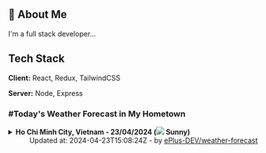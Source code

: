 ## 🚀 About Me
I'm a full stack developer...


## Tech Stack

**Client:** React, Redux, TailwindCSS

**Server:** Node, Express

### #Today's Weather Forecast in My Hometown



<details>
    <summary><b>Ho Chi Minh City, Vietnam - 23/04/2024 (<img src="https://cdn.weatherapi.com/weather/64x64/day/113.png" /> Sunny)</b>
    </summary>

    
<table>
    <tr>
        <th>Hour</th>
        <td>00:00</td><td>01:00</td><td>02:00</td><td>03:00</td><td>04:00</td><td>05:00</td><td>06:00</td><td>07:00</td><td>08:00</td><td>09:00</td><td>10:00</td><td>11:00</td><td>12:00</td><td>13:00</td><td>14:00</td><td>15:00</td><td>16:00</td><td>17:00</td><td>18:00</td><td>19:00</td><td>20:00</td><td>21:00</td><td>22:00</td><td>23:00</td>
    </tr>
    <tr>
        <th>Weather</th>
        <td><img src="https://cdn.weatherapi.com/weather/64x64/night/113.png"></img></td><td><img src="https://cdn.weatherapi.com/weather/64x64/night/113.png"></img></td><td><img src="https://cdn.weatherapi.com/weather/64x64/night/113.png"></img></td><td><img src="https://cdn.weatherapi.com/weather/64x64/night/113.png"></img></td><td><img src="https://cdn.weatherapi.com/weather/64x64/night/113.png"></img></td><td><img src="https://cdn.weatherapi.com/weather/64x64/night/116.png"></img></td><td><img src="https://cdn.weatherapi.com/weather/64x64/day/116.png"></img></td><td><img src="https://cdn.weatherapi.com/weather/64x64/day/116.png"></img></td><td><img src="https://cdn.weatherapi.com/weather/64x64/day/113.png"></img></td><td><img src="https://cdn.weatherapi.com/weather/64x64/day/113.png"></img></td><td><img src="https://cdn.weatherapi.com/weather/64x64/day/113.png"></img></td><td><img src="https://cdn.weatherapi.com/weather/64x64/day/113.png"></img></td><td><img src="https://cdn.weatherapi.com/weather/64x64/day/116.png"></img></td><td><img src="https://cdn.weatherapi.com/weather/64x64/day/116.png"></img></td><td><img src="https://cdn.weatherapi.com/weather/64x64/day/113.png"></img></td><td><img src="https://cdn.weatherapi.com/weather/64x64/day/113.png"></img></td><td><img src="https://cdn.weatherapi.com/weather/64x64/day/113.png"></img></td><td><img src="https://cdn.weatherapi.com/weather/64x64/day/113.png"></img></td><td><img src="https://cdn.weatherapi.com/weather/64x64/day/113.png"></img></td><td><img src="https://cdn.weatherapi.com/weather/64x64/night/113.png"></img></td><td><img src="https://cdn.weatherapi.com/weather/64x64/night/113.png"></img></td><td><img src="https://cdn.weatherapi.com/weather/64x64/night/113.png"></img></td><td><img src="https://cdn.weatherapi.com/weather/64x64/night/113.png"></img></td><td><img src="https://cdn.weatherapi.com/weather/64x64/night/113.png"></img></td>
    </tr>
    <tr>
        <th>Condition</th>
        <td width="200px">Clear </td><td width="200px">Clear </td><td width="200px">Clear </td><td width="200px">Clear </td><td width="200px">Clear </td><td width="200px">Partly Cloudy </td><td width="200px">Partly Cloudy </td><td width="200px">Partly Cloudy </td><td width="200px">Sunny</td><td width="200px">Sunny</td><td width="200px">Sunny</td><td width="200px">Sunny</td><td width="200px">Partly Cloudy </td><td width="200px">Partly Cloudy </td><td width="200px">Sunny</td><td width="200px">Sunny</td><td width="200px">Sunny</td><td width="200px">Sunny</td><td width="200px">Sunny</td><td width="200px">Clear </td><td width="200px">Clear </td><td width="200px">Clear </td><td width="200px">Clear</td><td width="200px">Clear </td>
    </tr>
    <tr>
        <th>Temperature</th>
        <td>28.5 °C</td><td>28.2 °C</td><td>27.8 °C</td><td>27.5 °C</td><td>27.2 °C</td><td>27.1 °C</td><td>27.2 °C</td><td>28.9 °C</td><td>30.9 °C</td><td>33.2 °C</td><td>34.9 °C</td><td>36.3 °C</td><td>37.2 °C</td><td>37.8 °C</td><td>37.9 °C</td><td>37.7 °C</td><td>36.8 °C</td><td>35 °C</td><td>32.1 °C</td><td>30.2 °C</td><td>29.8 °C</td><td>29.6 °C</td><td>30 °C</td><td>29.1 °C</td>
    </tr>
    <tr>
        <th>Wind</th>
        <td>13.7 kph</td><td>10.8 kph</td><td>8.6 kph</td><td>9 kph</td><td>8.3 kph</td><td>7.9 kph</td><td>7.6 kph</td><td>10.4 kph</td><td>12.2 kph</td><td>13.3 kph</td><td>13.3 kph</td><td>14.4 kph</td><td>15.5 kph</td><td>15.8 kph</td><td>17.3 kph</td><td>18.4 kph</td><td>19.8 kph</td><td>20.9 kph</td><td>20.9 kph</td><td>20.2 kph</td><td>20.2 kph</td><td>18.7 kph</td><td>9 kph</td><td>14.4 kph</td>
    </tr>
</table>

</details>

<div align="right">
    Updated at: 2024-04-23T15:08:24Z - by <a target="_blank"
        href="https://github.com/ePlus-DEV/weather-forecast">ePlus-DEV/weather-forecast</a>
</div>